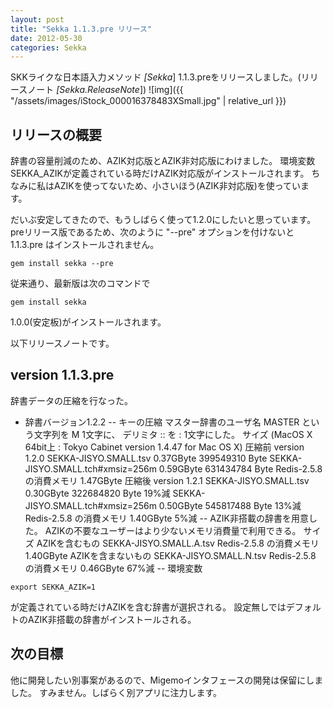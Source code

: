 ```yaml
---
layout: post
title: "Sekka 1.1.3.pre リリース"
date: 2012-05-30
categories: Sekka
---
```

SKKライクな日本語入力メソッド *[Sekka*] 1.1.3.preをリリースしました。(リリースノート *[Sekka.ReleaseNote*])
 ![img]({{ "/assets/images/iStock_000016378483XSmall.jpg" | relative_url }})

## リリースの概要
辞書の容量削減のため、AZIK対応版とAZIK非対応版にわけました。
環境変数 SEKKA_AZIKが定義されている時だけAZIK対応版がインストールされます。
ちなみに私はAZIKを使ってないため、小さいほう(AZIK非対応版)を使っています。

だいぶ安定してきたので、もうしばらく使って1.2.0にしたいと思っています。
preリリース版であるため、次のように "--pre" オプションを付けないと 1.1.3.pre はインストールされません。
```
gem install sekka --pre
```

従来通り、最新版は次のコマンドで
```
gem install sekka
```
1.0.0(安定板)がインストールされます。

以下リリースノートです。
## version 1.1.3.pre
辞書データの圧縮を行なった。
- 辞書バージョン1.2.2
-- キーの圧縮
  マスター辞書のユーザ名 MASTER という文字列を M 1文字に、
  デリミタ :: を : 1文字にした。 
 サイズ (MacOS X 64bit上 : Tokyo Cabinet version 1.4.47 for Mac OS X)
  圧縮前 version 1.2.0
   SEKKA-JISYO.SMALL.tsv             0.37GByte 399549310 Byte
   SEKKA-JISYO.SMALL.tch#xmsiz=256m  0.59GByte 631434784 Byte
   Redis-2.5.8 の消費メモリ          1.47GByte
  圧縮後 version 1.2.1
   SEKKA-JISYO.SMALL.tsv             0.30GByte 322684820 Byte  19%減
   SEKKA-JISYO.SMALL.tch#xmsiz=256m  0.50GByte 545817488 Byte  13%減
   Redis-2.5.8 の消費メモリ          1.40GByte                  5%減
-- AZIK非搭載の辞書を用意した。
AZIKの不要なユーザーはより少ないメモリ消費量で利用できる。
  サイズ
 AZIKを含むもの      SEKKA-JISYO.SMALL.A.tsv
  Redis-2.5.8 の消費メモリ          1.40GByte
 AZIKを含まないもの  SEKKA-JISYO.SMALL.N.tsv
  Redis-2.5.8 の消費メモリ          0.46GByte       67%減
-- 環境変数
```
export SEKKA_AZIK=1
```
が定義されている時だけAZIKを含む辞書が選択される。
設定無しではデフォルトのAZIK非搭載の辞書がインストールされる。

## 次の目標
他に開発したい別事案があるので、Migemoインタフェースの開発は保留にしました。
すみません。しばらく別アプリに注力します。

